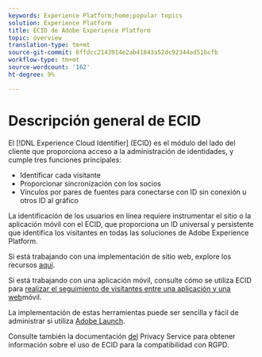 ```yaml
---
keywords: Experience Platform;home;popular topics
solution: Experience Platform
title: ECID de Adobe Experience Platform
topic: overview
translation-type: tm+mt
source-git-commit: 6ffdcc2143914e2ab41843a52dc92344ad51bcfb
workflow-type: tm+mt
source-wordcount: '162'
ht-degree: 9%

---
```



# Descripción general de ECID

El [!DNL Experience Cloud Identifier] (ECID) es el módulo del lado del cliente que proporciona acceso a la administración de identidades, y cumple tres funciones principales:

- Identificar cada visitante
- Proporcionar sincronización con los socios
- Vínculos por pares de fuentes para conectarse con ID sin conexión u otros ID al gráfico

La identificación de los usuarios en línea requiere instrumentar el sitio o la aplicación móvil con el ECID, que proporciona un ID universal y persistente que identifica los visitantes en todas las soluciones de Adobe Experience Platform.

Si está trabajando con una implementación de sitio web, explore los recursos [aquí](https://docs.adobe.com/content/help/es-ES/id-service/using/home.html).

Si está trabajando con una aplicación móvil, consulte cómo se utiliza ECID para [realizar el seguimiento de visitantes entre una aplicación y una web](https://docs.adobe.com/content/help/en/mobile-services/ios/sdk-reference-ios/hybrid-app.html)móvil.

La implementación de estas herramientas puede ser sencilla y fácil de administrar si utiliza [Adobe Launch](https://docs.adobe.com/content/help/es-ES/launch/using/overview.html).

Consulte también la documentación [del](../privacy-service/identity-data.md) Privacy Service para obtener información sobre el uso de ECID para la compatibilidad con RGPD.

